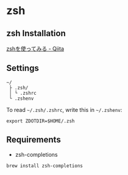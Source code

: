 # zsh

## zsh Installation
[zshを使ってみる - Qiita](https://qiita.com/ryutoyasugi/items/cb895814d4149ca44f12)

## Settings

```
~/
 ├ .zsh/
 │ └ .zshrc
 └ .zshenv
```

To read `~/.zsh/.zshrc`, write this in `~/.zshenv`:

```
export ZDOTDIR=$HOME/.zsh
```

## Requirements
- zsh-completions

```
brew install zsh-completions
```
